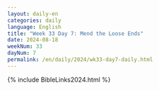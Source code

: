 ```yaml
---
layout: daily-en
categories: daily
language: English
title: "Week 33 Day 7: Mend the Loose Ends"
date: 2024-08-18
weekNum: 33
dayNum: 7
permalink: /en/daily/2024/wk33-day7-daily.html
---
```



{% include BibleLinks2024.html %}

